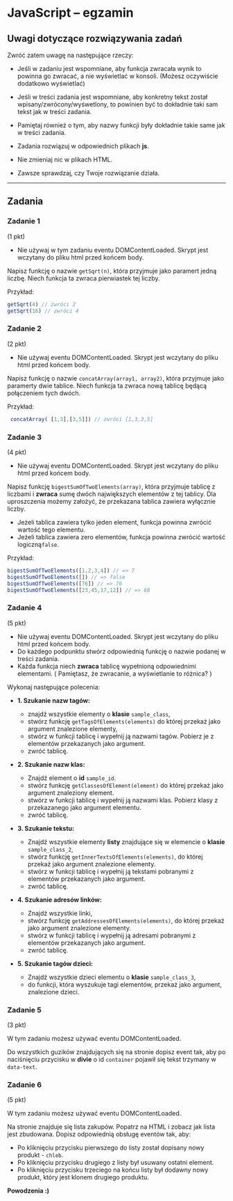 # JavaScript &ndash; egzamin


## Uwagi dotyczące rozwiązywania zadań

Zwróć zatem uwagę na następujące rzeczy:
* Jeśli w zadaniu jest wspomniane, aby funkcja zwracała wynik to powinna go zwracać, a nie wyświetlać w konsoli.
(Możesz oczywiście dodatkowo wyświetlać)

* Jeśli w treści zadania jest wspomniane, aby konkretny tekst 
został wpisany/zwrócony/wyśwetlony, to powinien być to dokładnie taki 
sam tekst jak w treści zadania.

* Pamiętaj również o tym, aby nazwy funkcji były dokładnie takie same 
jak w treści zadania. 

* Zadania rozwiązuj w odpowiednich plikach **js**.

* Nie zmieniaj nic w plikach HTML.

* Zawsze sprawdzaj, czy Twoje rozwiązanie działa.


---------------------------------------------------------------------

## Zadania

### Zadanie 1
(1 pkt)

 - Nie używaj w tym zadaniu eventu DOMContentLoaded. Skrypt jest wczytany do pliku html przed 
 końcem body.

Napisz funkcję o nazwie ```getSqrt(n)```, która przyjmuje jako paramert jedną liczbę. Niech funkcja ta zwraca pierwiastek tej liczby. 

Przykład:

```JavaScript
getSqrt(4) // zwróci 2
getSqrt(16) // zwróci 4
```

### Zadanie 2
(2 pkt)

 - Nie używaj eventu DOMContentLoaded. Skrypt jest wczytany do pliku html przed końcem body.

Napisz funkcję o nazwie ```concatArray(array1, array2)```, która przyjmuje jako paramerty dwie tablice. Niech funkcja ta zwraca nową tablicę będącą połączeniem tych dwóch.

Przykład:

```JavaScript
 concatArray( [1,3],[3,5]]) // zwróci [1,3,3,5]
```


### Zadanie 3

(4 pkt)

 - Nie używaj eventu DOMContentLoaded. Skrypt jest wczytany do pliku html przed końcem body.

Napisz funkcję ```bigestSumOfTwoElements(array)```, która przyjmuje tablicę z liczbami i **zwraca** sumę dwóch największych elementów z tej tablicy.
Dla uproszczenia możemy założyć, że przekazana tablica zawiera wyłącznie liczby.

* Jeżeli tablica zawiera tylko jeden element, funkcja powinna zwrócić wartość tego elementu.
* Jeżeli tablica zawiera zero elementów, funkcja powinna zwrócić wartość logiczną```false```.

Przykład:
```Javascript
bigestSumOfTwoElements([1,2,3,4]) // => 7
bigestSumOfTwoElements([]) // => false
bigestSumOfTwoElements([76]) // => 76
bigestSumOfTwoElements([23,45,17,12]) // => 68
```

### Zadanie 4

(5 pkt)

 - Nie używaj eventu DOMContentLoaded. Skrypt jest wczytany do pliku html przed końcem body.
 - Do każdego podpunktu stwórz odpowiednią funkcję o nazwie podanej w treści zadania.
 - Każda funkcja niech **zwraca** tablicę wypełnioną odpowiednimi elementami. ( Pamiętasz, że zwracanie, a wyświetlanie to różnica? )


 Wykonaj następujące polecenia:

* **1. Szukanie nazw tagów:**
   - znajdź wszystkie elementy o **klasie** ```sample_class```,
   - stwórz funkcję ```getTagsOfElements(elements)``` do której przekaż jako argument znalezione elementy,
   - stwórz w funkcji tablicę i wypełnij ją nazwami tagów. Pobierz je z elementów przekazanych jako argument.
   - zwróć tablicę.


* **2. Szukanie nazw klas:**
  - Znajdź element o **id** ```sample_id```.
  - stwórz funkcję ```getClassesOfElement(element)``` do której przekaż jako argument znaleziony element.
  - stwórz w funkcji tablicę i wypełnij ją nazwami klas. Pobierz klasy z przekazanego jako argument elementu.
  - zwróć tablicę.


* **3. Szukanie tekstu:**
  - Znajdź wszystkie elementy __listy__ znajdujące się w elemencie o **klasie** ```sample_class_2```,
  - stwórz funkcję ```getInnerTextsOfElements(elements)```, do której przekaż jako argument znalezione elementy.
  - stwórz w funkcji tablicę i wypełnij ją tekstami pobranymi z elementów przekazanych jako argument.
  - zwróć tablicę.


* **4. Szukanie adresów linków:**
  - Znajdź wszystkie linki,
  - stwórz funkcję ```getAddressesOfElements(elements)```, do której przekaż jako argument znalezione elementy.
  - stwórz w funkcji tablicę i wypełnij ją adresami pobranymi z elementów przekazanych jako argument.
  - zwróć tablicę.


* **5. Szukanie tagów dzieci:**
    - Znajdź wszystkie dzieci elementu o **klasie** ```sample_class_3```,
    - do funkcji, która wyszukuje tagi elementów, przekaż jako argument, znalezione dzieci.



### Zadanie 5

(3 pkt)

W tym zadaniu możesz używać eventu DOMContentLoaded.

Do wszystkich guzików znajdujących się na stronie dopisz event tak, aby po naciśnięciu przycisku  w  **divie** o id ```container``` pojawił się tekst trzymany w ```data-text```. 

### Zadanie 6

(5 pkt)

W tym zadaniu możesz używać eventu DOMContentLoaded.

Na stronie znajduje się lista zakupów. Popatrz na HTML i zobacz jak lista jest zbudowana. Dopisz odpowiednią obsługę eventów tak, aby:

- Po kliknięciu przycisku pierwszego do listy został dopisany nowy produkt - ```chleb```.
- Po kliknięciu przycisku drugiego z listy był usuwany ostatni element.
- Po kliknięciu przycisku trzeciego na końcu listy był dodawny nowy produkt, który jest klonem drugiego produktu.

__Powodzenia :)__
